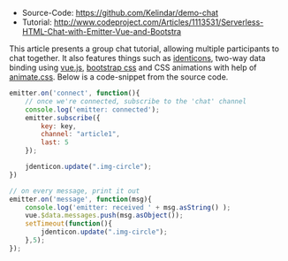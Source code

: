 * Source-Code: https://github.com/Kelindar/demo-chat
* Tutorial: http://www.codeproject.com/Articles/1113531/Serverless-HTML-Chat-with-Emitter-Vue-and-Bootstra
 
This article presents a group chat tutorial, allowing multiple participants to chat together. It also features things such as  [identicons](https://jdenticon.com/), two-way data binding using [vue.js](https://vuejs.org/), [bootstrap css](https://getbootstrap.com/css/) and CSS animations with help of [animate.css](https://daneden.github.io/animate.css/). Below is a code-snippet from the source code.

```javascript
emitter.on('connect', function(){
    // once we're connected, subscribe to the 'chat' channel
    console.log('emitter: connected');
    emitter.subscribe({
        key: key,
        channel: "article1",
        last: 5
    });

    jdenticon.update(".img-circle");
})

// on every message, print it out
emitter.on('message', function(msg){
    console.log('emitter: received ' + msg.asString() );
    vue.$data.messages.push(msg.asObject());
    setTimeout(function(){ 
        jdenticon.update(".img-circle");
    },5);
});
```
